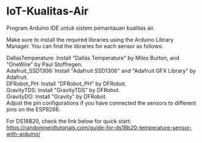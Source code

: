 # IoT-Kualitas-Air
Program Arduino IDE untuk sistem pemantauan kualitas air.<br />

Make sure to install the required libraries using the Arduino Library Manager. You can find the libraries for each sensor as follows:<br />

DallasTemperature: Install "Dallas Temperature" by Miles Burton, and "OneWire" by Paul Stoffregen.<br />
Adafruit_SSD1306: Install "Adafruit SSD1306" and "Adafruit GFX Library" by Adafruit.<br />
DFRobot_PH: Install "DFRobot_PH" by DFRobot.<br />
GravityTDS: Install "GravityTDS" by DFRobot.<br />
GravityDO: Install "Gravity" by DFRobot.<br />
Adjust the pin configurations if you have connected the sensors to different pins on the ESP8266.<br />

For DS18B20, check the link below for quick start:<br />
https://randomnerdtutorials.com/guide-for-ds18b20-temperature-sensor-with-arduino/
